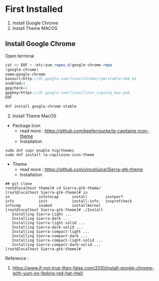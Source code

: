 # First Installed
1. Install Google Chrome
2. Install Theme MACOS

## Install Google Chrome
Open terminal 
```java
cat << EOF > /etc/yum.repos.d/google-chrome.repo
[google-chrome]
name=google-chrome
baseurl=http://dl.google.com/linux/chrome/rpm/stable/x86_64
enabled=1
gpgcheck=1
gpgkey=https://dl.google.com/linux/linux_signing_key.pub
EOF

dnf install google-chrome-stable
```
2. Install Theme MacOS
* Package Icon
  * read more : https://github.com/keeferrourke/la-capitaine-icon-theme
  * Installation
```command
sudo dnf copr enable tcg/themes
sudo dnf install la-capitaine-icon-theme
```
  
* Theme 
  * read more : https://github.com/vinceliuice/Sierra-gtk-theme
  * Installation
```command
## git clone 
root@localhost theme]# cd Sierra-gtk-theme/
[root@localhost Sierra-gtk-theme]# in
in             infotocap      install        instperf       
info           init           install-info   invprofcheck   
infocmp        insmod         installkernel  
[root@localhost Sierra-gtk-theme]# ./Install 
   Installing Sierra-light ...
   Installing Sierra-dark ...
   Installing Sierra-light-solid ...
   Installing Sierra-dark-solid ...
   Installing Sierra-compact-light ...
   Installing Sierra-compact-dark ...
   Installing Sierra-compact-light-solid ...
   Installing Sierra-compact-dark-solid ...
[root@localhost Sierra-gtk-theme]# 
```

Reference : 
1. https://www.if-not-true-then-false.com/2010/install-google-chrome-with-yum-on-fedora-red-hat-rhel/
